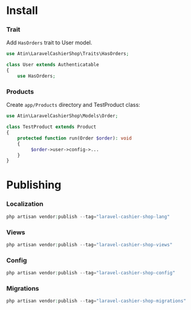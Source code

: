 # Install
### Trait
Add ```HasOrders``` trait to User model.

```php
use Atin\LaravelCashierShop\Traits\HasOrders;

class User extends Authenticatable
{
    use HasOrders;
```

### Products
Create ```app/Products``` directory and TestProduct class:

```php
use Atin\LaravelCashierShop\Models\Order;

class TestProduct extends Product
{
    protected function run(Order $order): void
    {
         $order->user->config->...
    }
}
```

# Publishing
### Localization
```php
php artisan vendor:publish --tag="laravel-cashier-shop-lang"
```

### Views
```php
php artisan vendor:publish --tag="laravel-cashier-shop-views"
```

### Config
```php
php artisan vendor:publish --tag="laravel-cashier-shop-config"
```

### Migrations
```php
php artisan vendor:publish --tag="laravel-cashier-shop-migrations"
```